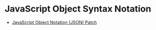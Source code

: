 # JavaScript Object Syntax Notation

- [JavaScript Object Notation (JSON) Patch](https://datatracker.ietf.org/doc/html/rfc6902)
